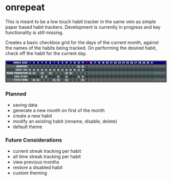 # onrepeat

This is meant to be a low touch habit tracker in the same vein as simple paper based habit trackers. Development is currently in progress and key functionality is still missing.

Creates a basic checkbox grid for the days of the current month, against the names of the habits being tracked. On performing the desired habit, check off the habit for the current day.

![In progress screenshot](screenshots/in_progress.png)

### Planned

* saving data
* generate a new month on first of the month
* create a new habit
* modify an existing habit (rename, disable, delete)
* default theme

### Future Considerations

* current streak tracking per habit
* all time streak tracking per habit
* view previous months
* restore a disabled habit
* custom theming